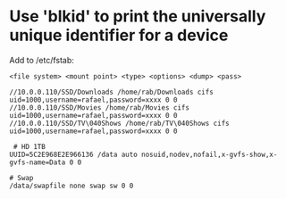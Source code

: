 # Use 'blkid' to print the universally unique identifier for a device

Add to /etc/fstab:

```
<file system> <mount point> <type> <options> <dump> <pass>

//10.0.0.110/SSD/Downloads /home/rab/Downloads cifs uid=1000,username=rafael,password=xxxx 0 0
//10.0.0.110/SSD/Movies /home/rab/Movies cifs uid=1000,username=rafael,password=xxxx 0 0
//10.0.0.110/SSD/TV\040Shows /home/rab/TV\040Shows cifs uid=1000,username=rafael,password=xxxx 0 0

 # HD 1TB
UUID=5C2E968E2E966136 /data auto nosuid,nodev,nofail,x-gvfs-show,x-gvfs-name=Data 0 0

# Swap
/data/swapfile none swap sw 0 0
 ```
